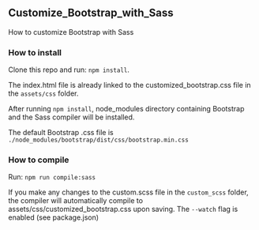 ## Customize_Bootstrap_with_Sass

How to customize Bootstrap with Sass

### How to install

Clone this repo and run: `npm install`.

The index.html file is already linked to the customized_bootstrap.css file in the `assets/css` folder.

After running `npm install`, node_modules directory containing Bootstrap and the Sass compiler will be installed.

The default Bootstrap .css file is `./node_modules/bootstrap/dist/css/bootstrap.min.css`

### How to compile

Run: `npm run compile:sass`

If you make any changes to the custom.scss file in the `custom_scss`  folder, the compiler will automatically compile to assets/css/customized_bootstrap.css upon saving. The `--watch` flag is enabled (see package.json)




